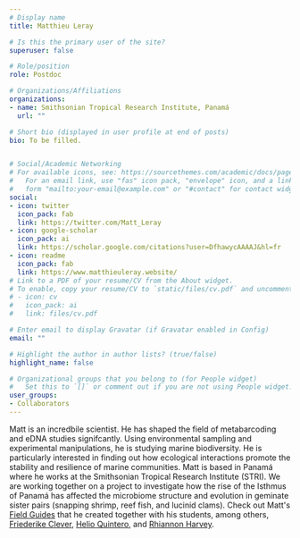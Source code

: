 ```yaml
---
# Display name
title: Matthieu Leray

# Is this the primary user of the site?
superuser: false

# Role/position
role: Postdoc

# Organizations/Affiliations
organizations:
- name: Smithsonian Tropical Research Institute, Panamá
  url: ""

# Short bio (displayed in user profile at end of posts)
bio: To be filled.


# Social/Academic Networking
# For available icons, see: https://sourcethemes.com/academic/docs/page-builder/#icons
#   For an email link, use "fas" icon pack, "envelope" icon, and a link in the
#   form "mailto:your-email@example.com" or "#contact" for contact widget.
social:
- icon: twitter
  icon_pack: fab
  link: https://twitter.com/Matt_Leray
- icon: google-scholar
  icon_pack: ai
  link: https://scholar.google.com/citations?user=DfhawycAAAAJ&hl=fr
- icon: readme
  icon_pack: fab
  link: https://www.matthieuleray.website/
# Link to a PDF of your resume/CV from the About widget.
# To enable, copy your resume/CV to `static/files/cv.pdf` and uncomment the lines below.
# - icon: cv
#   icon_pack: ai
#   link: files/cv.pdf

# Enter email to display Gravatar (if Gravatar enabled in Config)
email: ""

# Highlight the author in author lists? (true/false)
highlight_name: false

# Organizational groups that you belong to (for People widget)
#   Set this to `[]` or comment out if you are not using People widget.
user_groups:
- Collaborators
---
```


Matt is an incredbile scientist. He has shaped the field of metabarcoding and eDNA studies signifcantly. Using environmental sampling and experimental manipulations, he is studying marine biodiversity. He is particularly interested in finding out how ecological interactions promote the stability and resilience of marine communities. Matt is based in Panamá where he works at the Smithsonian Tropical Research Institute (STRI). We are working together on a project to investigate how the rise of the Isthmus of Panamá has affected the microbiome structure and evolution in geminate sister pairs (snapping shrimp, reef fish, and lucinid clams). Check out Matt's [Field Guides](https://www.matthieuleray.website/guides-protocols) that he created together with his students, among others, [Friederike Clever](https://www.researchgate.net/profile/Friederike-Clever), [Helio Quintero](https://www.matthieuleray.website/students), and [Rhiannon Harvey](https://www.matthieuleray.website/students). 
